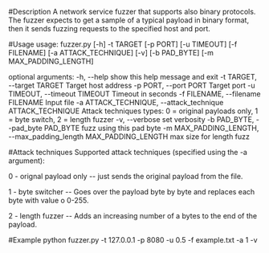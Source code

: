 #Description
A network service fuzzer that supports also binary protocols.
The fuzzer expects to get a sample of a typical payload in binary format, then it sends fuzzing requests 
to the specified host and port.

#Usage
usage: fuzzer.py [-h] -t TARGET [-p PORT] [-u TIMEOUT] [-f FILENAME]
                 [-a ATTACK_TECHNIQUE] [-v] [-b PAD_BYTE]
                 [-m MAX_PADDING_LENGTH]

optional arguments:
  -h, --help            show this help message and exit
  -t TARGET, --target TARGET
                        Target host address
  -p PORT, --port PORT  Target port
  -u TIMEOUT, --timeout TIMEOUT
                        Timeout in seconds
  -f FILENAME, --filename FILENAME
                        Input file
  -a ATTACK_TECHNIQUE, --attack_technique ATTACK_TECHNIQUE
                        Attack techniques types: 0 = original payloads only, 1
                        = byte switch, 2 = length fuzzer
  -v, --verbose         set verbosity
  -b PAD_BYTE, --pad_byte PAD_BYTE
                        fuzz using this pad byte
  -m MAX_PADDING_LENGTH, --max_padding_length MAX_PADDING_LENGTH
                        max size for length fuzz


#Attack techniques
Supported attack techniques (specified using the -a argument):

0 - orignal payload only -- just sends the original payload from the file.

1 - byte switcher -- Goes over the payload byte by byte and replaces each byte with value o 0-255.

2 - length fuzzer -- Adds an increasing number of a bytes to the end of the payload.


#Example
python fuzzer.py -t 127.0.0.1 -p 8080 -u 0.5 -f example.txt -a 1 -v


